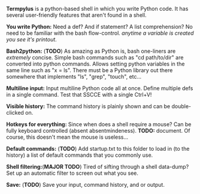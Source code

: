 **Termpylus** is a python-based shell in which you write Python code. It has several user-friendly features that aren't found in a shell.

**You write Python:** Need a def? And if statement? A list comprehension? No need to be familiar with the bash flow-control. *anytime a variable is created you see it's printout*.

**Bash2python:** (**TODO**) As amazing as Python is, bash one-liners are *extremely* concise. Simple bash commands such as "cd path/to/dir" are converted into python commands. Allows setting python variables in the same line such as "x = ls". There must be a Python library out there somewhere that implements "ls", "grep", "touch", etc...

**Multiline input:** Input multiline Python code all at once. Define multiple defs in a single command. Test that SSCCE with a single Ctrl+V!

**Visible history:** The command history is plainly shown and can be double-clicked on.

**Hotkeys for everything:** Since when does a shell require a mouse? Can be fully keyboard controlled (absent absentmindeness). **TODO:** document. Of course, this doesn't mean the mouse is useless...

**Default commands:** (**TODO**) Add startup.txt to this folder to load in (to the history) a list of default commands that you commonly use.

**Shell filtering:**(**MAJOR TODO**) Tired of sifting through a shell data-dump? Set up an automatic filter to screen out what you see.

**Save:** (**TODO**) Save your input, command history, and or output.